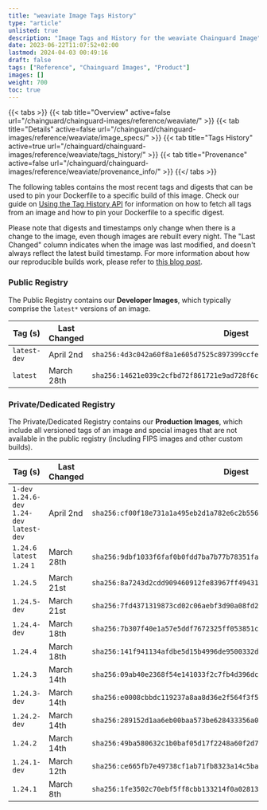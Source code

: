 ```yaml
---
title: "weaviate Image Tags History"
type: "article"
unlisted: true
description: "Image Tags and History for the weaviate Chainguard Image"
date: 2023-06-22T11:07:52+02:00
lastmod: 2024-04-03 00:49:16
draft: false
tags: ["Reference", "Chainguard Images", "Product"]
images: []
weight: 700
toc: true
---
```


{{< tabs >}}
{{< tab title="Overview" active=false url="/chainguard/chainguard-images/reference/weaviate/" >}}
{{< tab title="Details" active=false url="/chainguard/chainguard-images/reference/weaviate/image_specs/" >}}
{{< tab title="Tags History" active=true url="/chainguard/chainguard-images/reference/weaviate/tags_history/" >}}
{{< tab title="Provenance" active=false url="/chainguard/chainguard-images/reference/weaviate/provenance_info/" >}}
{{</ tabs >}}

The following tables contains the most recent tags and digests that can be used to pin your Dockerfile to a specific build of this image. Check our guide on [Using the Tag History API](/chainguard/chainguard-images/using-the-tag-history-api/) for information on how to fetch all tags from an image and how to pin your Dockerfile to a specific digest.

Please note that digests and timestamps only change when there is a change to the image, even though images are rebuilt every night. The "Last Changed" column indicates when the image was last modified, and doesn't always reflect the latest build timestamp. For more information about how our reproducible builds work, please refer to [this blog post](https://www.chainguard.dev/unchained/reproducing-chainguards-reproducible-image-builds).

### Public Registry
The Public Registry contains our **Developer Images**, which typically comprise the `latest*` versions of an image.

| Tag (s)       | Last Changed | Digest                                                                    |
|---------------|--------------|---------------------------------------------------------------------------|
|  `latest-dev` | April 2nd    | `sha256:4d3c042a60f8a1e605d7525c897399ccfe6ca0748d7373f93c3ce2911b98397f` |
|  `latest`     | March 28th   | `sha256:14621e039c2cfbd72f861721e9ad728f6cc25b6072499412a4abb6af1e6a875b` |


### Private/Dedicated Registry
The Private/Dedicated Registry contains our **Production Images**, which include all versioned tags of an image and special images that are not available in the public registry (including FIPS images and other custom builds).

| Tag (s)                                       | Last Changed | Digest                                                                    |
|-----------------------------------------------|--------------|---------------------------------------------------------------------------|
|  `1-dev` `1.24.6-dev` `1.24-dev` `latest-dev` | April 2nd    | `sha256:cf00f18e731a1a495eb2d1a782e6c2b55611e46ff7e8dca07cb44ddb49e47e00` |
|  `1.24.6` `latest` `1.24` `1`                 | March 28th   | `sha256:9dbf1033f6faf0b0fdd7ba7b77b78351fa186737e0ea9eff61cfe871a8801eed` |
|  `1.24.5`                                     | March 21st   | `sha256:8a7243d2cdd909460912fe83967ff4943182241106246dfe8e2ba5d5bd29f9ad` |
|  `1.24.5-dev`                                 | March 21st   | `sha256:7fd4371319873cd02c06aebf3d90a08fd2dd181e1e4ef898f5b17e9740fbd440` |
|  `1.24.4-dev`                                 | March 18th   | `sha256:7b307f40e1a57e5ddf7672325ff053851c4efb3acc4c4ceb5eb71e425d87c84e` |
|  `1.24.4`                                     | March 18th   | `sha256:141f941134afdbe5d15b4996de9500332d5b8ed594ac5539b028b480cd43b9c3` |
|  `1.24.3`                                     | March 14th   | `sha256:09ab40e2368f54e141033f2c7fb4d396dc1274098b504c5c2ab702330fe3f27f` |
|  `1.24.3-dev`                                 | March 14th   | `sha256:e0008cbbdc119237a8aa8d36e2f564f3f54c50a87b346043c704f5a57287d874` |
|  `1.24.2-dev`                                 | March 14th   | `sha256:289152d1aa6eb00baa573be628433356a09e4881e540192ad852ade6db48127c` |
|  `1.24.2`                                     | March 14th   | `sha256:49ba580632c1b0baf05d17f2248a60f2d78435fbbb27341f16576eaa7ecef1f6` |
|  `1.24.1-dev`                                 | March 12th   | `sha256:ce665fb7e49738cf1ab71fb8323a14c5baaddd9240f4349a08b4379004a05014` |
|  `1.24.1`                                     | March 8th    | `sha256:1fe3502c70ebf5ff8cbb133214f0a02813cc56c83d9c88ba82524516a141f0d4` |

